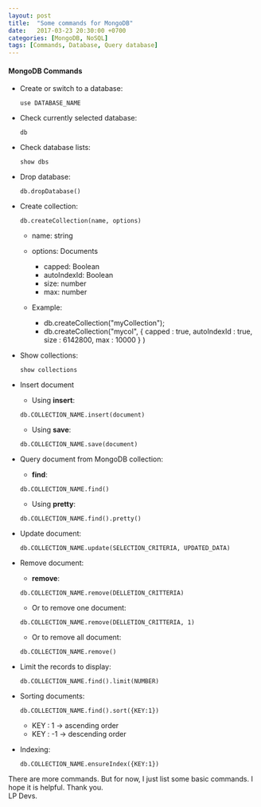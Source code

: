 ```yaml
---
layout: post
title:  "Some commands for MongoDB"
date:   2017-03-23 20:30:00 +0700
categories: [MongoDB, NoSQL]
tags: [Commands, Database, Query database] 
---
```


#### MongoDB Commands
  * Create or switch to a database:
	```
	use DATABASE_NAME
	```
	
  * Check currently selected database:
    ```
	db
	```
	
  * Check database lists:
    ```
	show dbs
	```
	
  * Drop database:
    ```
	db.dropDatabase()
	```
	
  * Create collection:
    ```
	db.createCollection(name, options)
	```
	
	* name: string
	* options: Documents
	  * capped: Boolean
	  * autoIndexId: Boolean
	  * size: number
	  * max: number
	  
	* Example: 
	  * db.createCollection("myCollection");
	  * db.createCollection("mycol", { capped : true, autoIndexId : true, size : 6142800, max : 10000 } )
	
  * Show collections:
    ```
	show collections
	```
	
  * Insert document
    * Using **insert**:
    ```
	db.COLLECTION_NAME.insert(document)
	```
	
	* Using **save**:
	```
	db.COLLECTION_NAME.save(document)
	```
  
  * Query document from MongoDB collection:
    * **find**:
    ```
	db.COLLECTION_NAME.find()
	```

	* Using **pretty**:
	```
	db.COLLECTION_NAME.find().pretty()
	```
	
  * Update document:  
    ```
	db.COLLECTION_NAME.update(SELECTION_CRITERIA, UPDATED_DATA)
	```
	
  * Remove document:
    * **remove**:
    ```
	db.COLLECTION_NAME.remove(DELLETION_CRITTERIA)
	```
	
	* Or to remove one document:
	```
	db.COLLECTION_NAME.remove(DELLETION_CRITTERIA, 1)
	```
	
	* Or to remove all document:
	```
	db.COLLECTION_NAME.remove()
	```
	
  * Limit the records to display:
    ```
	db.COLLECTION_NAME.find().limit(NUMBER)
	```
	
  * Sorting documents:
    ```
	db.COLLECTION_NAME.find().sort({KEY:1})
	```
	
	  * KEY : 1  -> ascending order
	  * KEY : -1 -> descending order
	
  * Indexing:
    ```
	db.COLLECTION_NAME.ensureIndex({KEY:1})
	```
	
There are more commands. But for now, I just list some basic commands. 
I hope it is helpful. Thank you. <br />LP Devs.
